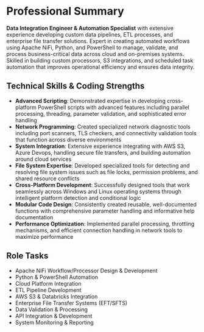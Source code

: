# Professional Summary

**Data Integration Engineer & Automation Specialist** with extensive experience developing custom data pipelines, ETL processes, and enterprise file transfer solutions. Expert in creating automated workflows using Apache NiFi, Python, and PowerShell to manage, validate, and process business-critical data across cloud and on-premises systems. Skilled in building custom processors, S3 integrations, and scheduled task automation that improves operational efficiency and ensures data integrity.

## Technical Skills & Coding Strengths
- **Advanced Scripting**: Demonstrated expertise in developing cross-platform PowerShell scripts with advanced features including parallel processing, threading, parameter validation, and sophisticated error handling
- **Network Programming**: Created specialized network diagnostic tools including port scanners, TLS checkers, and connectivity validation tools that function across diverse environments
- **System Integration**: Extensive experience integrating with AWS S3, Azure Devops, handling secure file transfers, and building automation around cloud services
- **File System Expertise**: Developed specialized tools for detecting and resolving file system issues such as file locks, permission problems, and shared resource conflicts
- **Cross-Platform Development**: Successfully designed tools that work seamlessly across Windows and Linux operating systems through intelligent platform detection and conditional logic
- **Modular Code Design**: Consistently created reusable, well-documented functions with comprehensive parameter handling and informative help documentation
- **Performance Optimization**: Implemented parallel processing, throttling mechanisms, and efficient connection handling in network tools to maximize performance

## Role Tasks
- Apache NiFi Workflow/Processor Design & Development
- Python & PowerShell Automation
- Cloud Platform Integration
- ETL Pipeline Development
- AWS S3 & Databricks Integration
- Enterprise File Transfer Systems (EFT/SFTS)
- Data Validation & Processing
- API Integration & Development
- System Monitoring & Reporting
